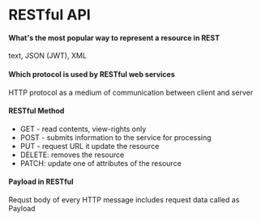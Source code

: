 # RESTful API

#### What's the most popular way to represent a resource in REST

text, JSON (JWT), XML



#### Which protocol is used by RESTful web services

HTTP protocol as a medium of communication between client and server



#### RESTful Method

* GET - read contents, view-rights only
* POST - submits information to the service for processing
* PUT - request URL it update the resource
* DELETE: removes the resource
* PATCH: update one of attributes of the resource



#### Payload in RESTful

Requst body of every HTTP message includes request data called as Payload





